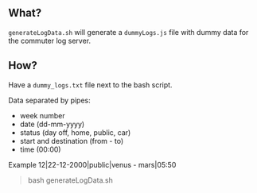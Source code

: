 ## What?

`generateLogData.sh` will generate a `dummyLogs.js` file with dummy data for the commuter log server.

## How?

Have a `dummy_logs.txt` file next to the bash script.

Data separated by pipes:

- week number
- date (dd-mm-yyyy)
- status (day off, home, public, car)
- start and destination (from - to)
- time (00:00)

Example
12|22-12-2000|public|venus - mars|05:50

> bash generateLogData.sh
